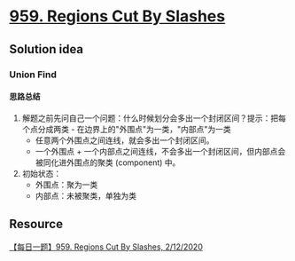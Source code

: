 # [959. Regions Cut By Slashes](https://leetcode.com/problems/regions-cut-by-slashes/)

## Solution idea
### Union Find
#### 思路总结
1. 解题之前先问自己一个问题：什么时候划分会多出一个封闭区间？提示：把每个点分成两类 - 在边界上的"外围点"为一类，"内部点"为一类
    * 任意两个外围点之间连线，就会多出一个封闭区间。
    * 一个外围点 + 一个内部点之间连线，不会多出一个封闭区间，但内部点会被同化进外围点的聚类 (component) 中。
2. 初始状态：
    * 外围点：聚为一类
    * 内部点：未被聚类，单独为类


## Resource
[【每日一题】959. Regions Cut By Slashes, 2/12/2020](https://www.youtube.com/watch?v=46wmnzVyTv0&ab_channel=HuifengGuan)